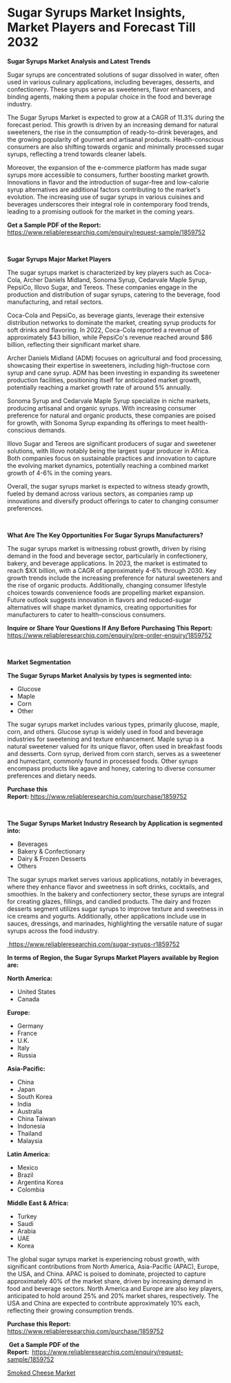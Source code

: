 <p><h1>Sugar Syrups Market Insights, Market Players and Forecast Till 2032</h1></p><p><strong>Sugar Syrups Market Analysis and Latest Trends</strong></p>
<p><p>Sugar syrups are concentrated solutions of sugar dissolved in water, often used in various culinary applications, including beverages, desserts, and confectionery. These syrups serve as sweeteners, flavor enhancers, and binding agents, making them a popular choice in the food and beverage industry.</p><p>The Sugar Syrups Market is expected to grow at a CAGR of 11.3% during the forecast period. This growth is driven by an increasing demand for natural sweeteners, the rise in the consumption of ready-to-drink beverages, and the growing popularity of gourmet and artisanal products. Health-conscious consumers are also shifting towards organic and minimally processed sugar syrups, reflecting a trend towards cleaner labels.</p><p>Moreover, the expansion of the e-commerce platform has made sugar syrups more accessible to consumers, further boosting market growth. Innovations in flavor and the introduction of sugar-free and low-calorie syrup alternatives are additional factors contributing to the market's evolution. The increasing use of sugar syrups in various cuisines and beverages underscores their integral role in contemporary food trends, leading to a promising outlook for the market in the coming years.</p></p>
<p><strong>Get a Sample PDF of the Report:&nbsp;</strong> <a href="https://www.reliableresearchiq.com/enquiry/request-sample/1859752?utm_campaign=2122&utm_medium=2&utm_source=Github&utm_content=ia&utm_term=14022025&utm_id=sugar-syrups">https://www.reliableresearchiq.com/enquiry/request-sample/1859752</a></p>
<p>&nbsp;</p>
<p><strong>Sugar Syrups Major Market Players</strong></p>
<p><p>The sugar syrups market is characterized by key players such as Coca-Cola, Archer Daniels Midland, Sonoma Syrup, Cedarvale Maple Syrup, PepsiCo, Illovo Sugar, and Tereos. These companies engage in the production and distribution of sugar syrups, catering to the beverage, food manufacturing, and retail sectors. </p><p>Coca-Cola and PepsiCo, as beverage giants, leverage their extensive distribution networks to dominate the market, creating syrup products for soft drinks and flavoring. In 2022, Coca-Cola reported a revenue of approximately $43 billion, while PepsiCo's revenue reached around $86 billion, reflecting their significant market share.</p><p>Archer Daniels Midland (ADM) focuses on agricultural and food processing, showcasing their expertise in sweeteners, including high-fructose corn syrup and cane syrup. ADM has been investing in expanding its sweetener production facilities, positioning itself for anticipated market growth, potentially reaching a market growth rate of around 5% annually.</p><p>Sonoma Syrup and Cedarvale Maple Syrup specialize in niche markets, producing artisanal and organic syrups. With increasing consumer preference for natural and organic products, these companies are poised for growth, with Sonoma Syrup expanding its offerings to meet health-conscious demands.</p><p>Illovo Sugar and Tereos are significant producers of sugar and sweetener solutions, with Illovo notably being the largest sugar producer in Africa. Both companies focus on sustainable practices and innovation to capture the evolving market dynamics, potentially reaching a combined market growth of 4-6% in the coming years.</p><p>Overall, the sugar syrups market is expected to witness steady growth, fueled by demand across various sectors, as companies ramp up innovations and diversify product offerings to cater to changing consumer preferences.</p></p>
<p>&nbsp;</p>
<p><strong>What Are The Key Opportunities For Sugar Syrups Manufacturers?</strong></p>
<p><p>The sugar syrups market is witnessing robust growth, driven by rising demand in the food and beverage sector, particularly in confectionery, bakery, and beverage applications. In 2023, the market is estimated to reach $XX billion, with a CAGR of approximately 4-6% through 2030. Key growth trends include the increasing preference for natural sweeteners and the rise of organic products. Additionally, changing consumer lifestyle choices towards convenience foods are propelling market expansion. Future outlook suggests innovation in flavors and reduced-sugar alternatives will shape market dynamics, creating opportunities for manufacturers to cater to health-conscious consumers.</p></p>
<p><strong>Inquire or Share Your Questions If Any Before Purchasing This Report:</strong> <a href="https://www.reliableresearchiq.com/enquiry/pre-order-enquiry/1859752?utm_campaign=2122&utm_medium=2&utm_source=Github&utm_content=ia&utm_term=14022025&utm_id=sugar-syrups">https://www.reliableresearchiq.com/enquiry/pre-order-enquiry/1859752</a></p>
<p>&nbsp;</p>
<p><strong>Market Segmentation</strong></p>
<p><strong>The Sugar Syrups Market Analysis by types is segmented into:</strong></p>
<p><ul><li>Glucose</li><li>Maple</li><li>Corn</li><li>Other</li></ul></p>
<p><p>The sugar syrups market includes various types, primarily glucose, maple, corn, and others. Glucose syrup is widely used in food and beverage industries for sweetening and texture enhancement. Maple syrup is a natural sweetener valued for its unique flavor, often used in breakfast foods and desserts. Corn syrup, derived from corn starch, serves as a sweetener and humectant, commonly found in processed foods. Other syrups encompass products like agave and honey, catering to diverse consumer preferences and dietary needs.</p></p>
<p><strong>Purchase this Report:&nbsp;</strong><a href="https://www.reliableresearchiq.com/purchase/1859752?utm_campaign=2122&utm_medium=2&utm_source=Github&utm_content=ia&utm_term=14022025&utm_id=sugar-syrups">https://www.reliableresearchiq.com/purchase/1859752</a></p>
<p>&nbsp;</p>
<p><strong>The Sugar Syrups Market Industry Research by Application is segmented into:</strong></p>
<p><ul><li>Beverages</li><li>Bakery & Confectionary</li><li>Dairy & Frozen Desserts</li><li>Others</li></ul></p>
<p><p>The sugar syrups market serves various applications, notably in beverages, where they enhance flavor and sweetness in soft drinks, cocktails, and smoothies. In the bakery and confectionery sector, these syrups are integral for creating glazes, fillings, and candied products. The dairy and frozen desserts segment utilizes sugar syrups to improve texture and sweetness in ice creams and yogurts. Additionally, other applications include use in sauces, dressings, and marinades, highlighting the versatile nature of sugar syrups across the food industry.</p></p>
<p><a href="https://www.reliableresearchiq.com/sugar-syrups-r1859752?utm_campaign=2122&utm_medium=2&utm_source=Github&utm_content=ia&utm_term=14022025&utm_id=sugar-syrups">&nbsp;https://www.reliableresearchiq.com/sugar-syrups-r1859752</a></p>
<p><strong>In terms of Region, the Sugar Syrups Market Players available by Region are:</strong></p>
<p>
    <p> <strong> North America: </strong>
        <ul>
            <li>United States</li>
            <li>Canada</li>
        </ul>
        </p> 
    <p> <strong> Europe: </strong>
        <ul>
            <li>Germany</li>
            <li>France</li>
            <li>U.K.</li>
            <li>Italy</li>
            <li>Russia</li>
        </ul>
        </p> 
    <p> <strong> Asia-Pacific: </strong>
        <ul>
            <li>China</li>
            <li>Japan</li>
            <li>South Korea</li>
            <li>India</li>
            <li>Australia</li>
            <li>China Taiwan</li>
            <li>Indonesia</li>
            <li>Thailand</li>
            <li>Malaysia</li>
        </ul>
        </p> 
    <p> <strong> Latin America: </strong>
        <ul>
            <li>Mexico</li>
            <li>Brazil</li>
            <li>Argentina Korea</li>
            <li>Colombia</li>
        </ul>
        </p> 
    <p> <strong> Middle East & Africa: </strong>
        <ul>
            <li>Turkey</li>
            <li>Saudi</li>
            <li>Arabia</li>
            <li>UAE</li>
            <li>Korea</li>
        </ul>
    </p>
    </p>
<p><p>The global sugar syrups market is experiencing robust growth, with significant contributions from North America, Asia-Pacific (APAC), Europe, the USA, and China. APAC is poised to dominate, projected to capture approximately 40% of the market share, driven by increasing demand in food and beverage sectors. North America and Europe are also key players, anticipated to hold around 25% and 20% market shares, respectively. The USA and China are expected to contribute approximately 10% each, reflecting their growing consumption trends.</p></p>
<p><strong>Purchase this Report: </strong><a href="https://www.reliableresearchiq.com/purchase/1859752?utm_campaign=2122&utm_medium=2&utm_source=Github&utm_content=ia&utm_term=14022025&utm_id=sugar-syrups">https://www.reliableresearchiq.com/purchase/1859752</a></p>
<p>&nbsp;<strong>Get a Sample PDF of the Report:&nbsp;&nbsp;</strong><a href="https://www.reliableresearchiq.com/enquiry/request-sample/1859752?utm_campaign=2122&utm_medium=2&utm_source=Github&utm_content=ia&utm_term=14022025&utm_id=sugar-syrups">https://www.reliableresearchiq.com/enquiry/request-sample/1859752</a></p>
<p><strong></strong></p>
<p><p><a href="https://github.com/NargisHussain432/Market-Research-Report-List-1/blob/main/smoked-cheese-market.md?utm_campaign=2122&utm_medium=2&utm_source=Github&utm_content=ia&utm_term=14022025&utm_id=sugar-syrups">Smoked Cheese Market</a></p></p>